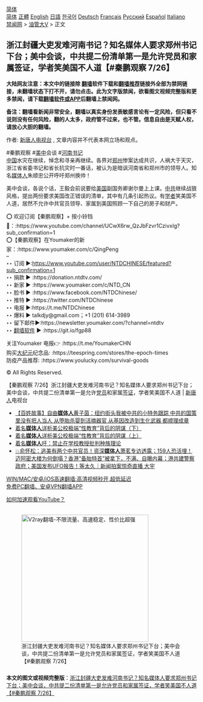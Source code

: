  <!-- 面包屑导航 --> <div class="breadcrumb"><!-- GTranslate: https://gtranslate.io/ -->  <div class="switcher notranslate">  <div class="selected">  <a href="#" onclick="return false;"> 简体</a>  </div>  <div class="option">  <a href="https://www.bannedbook.org" onclick="doGTranslate('zh-CN|zh-CN');jQuery('div.switcher div.selected a').html(jQuery(this).html());return false;" title="简体中文" class="nturl selected"> 简体</a>  <a href="https://www.bannedbook.org/zh-tw/" onclick="doGTranslate('zh-CN|zh-TW');jQuery('div.switcher div.selected a').html(jQuery(this).html());return false;" title="繁體中文" class="nturl"> 正體</a>  <a href="https://www.bannedbook.org/en/" onclick="doGTranslate('zh-CN|en');jQuery('div.switcher div.selected a').html(jQuery(this).html());return false;" title="English" class="nturl"> English</a>  <a href="https://www.bannedbook.org/ja/" onclick="doGTranslate('zh-CN|ja');jQuery('div.switcher div.selected a').html(jQuery(this).html());return false;" title="日本語" class="nturl"> 日語</a>  <a href="https://www.bannedbook.org/ko/" onclick="doGTranslate('zh-CN|ko');jQuery('div.switcher div.selected a').html(jQuery(this).html());return false;" title="한국어" class="nturl"> 한국어</a>  <a href="https://www.bannedbook.org/de/" onclick="doGTranslate('zh-CN|de');jQuery('div.switcher div.selected a').html(jQuery(this).html());return false;" title="Deutsch" class="nturl"> Deutsch</a>  <a href="https://www.bannedbook.org/fr/" onclick="doGTranslate('zh-CN|fr');jQuery('div.switcher div.selected a').html(jQuery(this).html());return false;" title="Français" class="nturl"> Français</a>  <a href="https://www.bannedbook.org/ru/" onclick="doGTranslate('zh-CN|ru');jQuery('div.switcher div.selected a').html(jQuery(this).html());return false;" title="Русский" class="nturl"> Русский</a>  <a href="https://www.bannedbook.org/es/" onclick="doGTranslate('zh-CN|es');jQuery('div.switcher div.selected a').html(jQuery(this).html());return false;" title="Español" class="nturl"> Español</a>  <a href="https://www.bannedbook.org/it/" onclick="doGTranslate('zh-CN|it');jQuery('div.switcher div.selected a').html(jQuery(this).html());return false;" title="Italiano" class="nturl"> Italiano</a>  </div>  </div>      <div class='breadcrumb-sub'><!-- Breadcrumb NavXT 6.3.0 --> <a href="https://www.bannedbook.org/" class="home">禁闻网</a> &gt; <a href="https://www.bannedbook.org/bnews/sohnews/" class="category">油管大V</a> &gt; 正文</div></div><h2>浙江封疆大吏发难河南书记？知名媒体人要求郑州书记下台；美中会谈，中共提二份清单第一是允许党员和家属签证，学者笑美国不人道【#秦鹏观察 7/26】</h2> <p class="notice"><b>大陆网友注意：本文中的链接除 <a href="https://github.com/bannedbook/fanqiang" >翻墙</a>软件下载和<a href="https://github.com/killgcd/justmysocks/blob/master/README.md">翻墙推荐</a>链接外全部为禁网链接，未翻墙状态下打不开，请勿点击。此为文字版禁闻，欲看图文视频完整版和更多禁闻，请下载<a href="https://github.com/bannedbook/fanqiang">翻墙软件或APP</a>后翻墙上禁闻网。</p><p>备注：翻墙看新闻非常安全，翻墙以真实身份发表敏感言论有一定风险，但只看不说则没有任何风险，翻的人太多，政府管不过来，也不管。信息自由是天赋人权，请放心大胆的翻墙。</b></p>  <div class="entry"> <p>作者: <span class='wp_keywordlink_affiliate'><a href="https://www.ntdtv.com/" title="新唐人电视台" target="_blank">新唐人电视台</a></span> , 文章内容并不代表本网立场和观点。</p> <figure></figure> <p>#秦鹏观察 #<a href="https://www.bannedbook.org/bnews/tag/%e7%be%8e%e4%b8%ad/" class="st_tag internal_tag" rel="tag" title="标签 美中 下的日志">美中</a>会谈 #<a href="https://www.bannedbook.org/bnews/tag/%e6%b2%b3%e5%8d%97/" class="st_tag internal_tag" rel="tag" title="标签 河南 下的日志">河南</a><a href="https://www.bannedbook.org/bnews/tag/%e4%b9%a6%e8%ae%b0/" class="st_tag internal_tag" rel="tag" title="标签 书记 下的日志">书记</a><br /> <span class='wp_keywordlink_affiliate'><a href="https://www.bannedbook.org/" title="中国" target="_blank">中国</a></span>水灾在继续，悼念和寻亲再继续。各界对<a href="https://www.bannedbook.org/bnews/tag/%e9%83%91%e5%b7%9e/" class="st_tag internal_tag" rel="tag" title="标签 郑州 下的日志">郑州</a>惨案达成共识，人祸大于天灾，浙江省省委书记和省长抗灾时一番话，被认为是暗讽河南省和郑州市的领导人。知名<a href="https://www.bannedbook.org/bnews/tag/%E5%AA%92%E4%BD%93%E4%BA%BA/" class="st_tag internal_tag" rel="tag" title="标签 媒体人 下的日志">媒体人</a>朱顺忠公开呼吁郑州换帅！</p>  <p>美中会谈，各说个话，王毅会前说要给<a href="https://www.bannedbook.org/bnews/tag/%e7%be%8e%e5%9b%bd/" class="st_tag internal_tag" rel="tag" title="标签 美国 下的日志">美国</a>副国务卿谢尔曼上上课。<a href="https://www.bannedbook.org/bnews/tag/%e4%b8%ad%e5%85%b1/" class="st_tag internal_tag" rel="tag" title="标签 中共 下的日志">中共</a>继续战狼风格，提出两份要求美国改正错误的清单，其中有几条引起热议。有<a href="https://www.bannedbook.org/bnews/tag/%e5%ad%a6%e8%80%85/" class="st_tag internal_tag" rel="tag" title="标签 学者 下的日志">学者</a>笑美国不人道，居然不允许中共官员领导、家属到美国照顾一下自己的房子和财产。</p> <p>⭕️ 欢迎订阅【秦鹏观察】+ 按小铃铛 🔔：:https://www.youtube.com/channel/UCwX6rw_QzJbFzvr1CzivxIg?sub_confirmation=1<br /> ⭕️【秦鹏观察】在Youmaker的新家：:https://www.youmaker.com/c/QingPeng<br /> &#8211;<br /> ‣‣ 订阅 ►:<span class='wp_keywordlink'><a href="https://www.youtube.com/user/NTDCHINESE/featured?sub_confirmation=1" title="https://www.youtube.com/user/NTDCHINESE/featured?sub_confirmation=1" rel="nofollow" target="_blank">https://www.youtube.com/user/NTDCHINESE/featured?sub_confirmation=1</a></span><br /> ‣‣ 捐款 ► :https://donation.ntdtv.com/<br /> ‣‣ 新家 ► :https://www.youmaker.com/c/NTD_CN<br /> ‣‣ 脸书 ► :https://www.facebook.com/NTDChinese/<br /> ‣‣ 推特 ► :https://twitter.com/NTDChinese<br /> ‣‣ 电报 ►:https://t.me/NTDChinese<br /> ‣‣ 爆料 ► talkdjy@gmail.com；+1 (201) 614-3989<br /> ‣‣ 留下邮件►:https://newsletter.youmaker.com/?channel=ntdtv<br /> ‣‣ <span class='wp_keywordlink'><a href="https://www.bannedbook.org/forum23/" title="翻墙软件下载 如何翻墙 翻墙网站" target="_blank">翻墙软件</a></span> ► :https://git.io/fgp88</p>  <p>关注Youmaker 电报👉 :https://t.me/YoumakerCHN<br /> 购买<span class='wp_keywordlink_affiliate'><a href="http://www.epochtimes.com/" title="大纪元" target="_blank">大纪元</a></span>纪念品: :https://teespring.com/stores/the-epoch-times<br /> 防疫产品推荐: :https://www.youlucky.com/survival-goods</p> <p>© All Rights Reserved.</p>  <p>【秦鹏观察 7/26】浙江封疆大吏发难河南书记？知名媒体人要求郑州书记下台；美中会谈，中共提二份清单第一是允许<a href="https://www.bannedbook.org/bnews/tag/%E5%85%9A%E5%91%98/" class="st_tag internal_tag" rel="tag" title="标签 党员 下的日志">党员</a>和家属<a href="https://www.bannedbook.org/bnews/tag/%e7%ad%be%e8%af%81/" class="st_tag internal_tag" rel="tag" title="标签 签证 下的日志">签证</a>，学者笑美国不人道 | <span class='wp_keywordlink_affiliate'><a href="https://www.ntdtv.com/" title="新唐人">新唐人</a></span>电视台</p> <ul class='op-related-articles' title='相关阅读'> <li><a href='https://www.bannedbook.org/bnews/bannedvideo/20210713/1585923.html' target='_blank'>【百姓故事】自由<b>媒体人</b>黄子茵：纽约街头我被中共的小特务跟踪 中共的国策里没有把人当人 从堕胎杀婴到活摘器官 从基因改造到生化武器 都顺理成章</a></li> <li><a href='https://www.bannedbook.org/bnews/comments/20210710/1584174.html' target='_blank'>着名<b>媒体人</b>详析美公校极端“性教育”背后的阴谋（下）</a></li> <li><a href='https://www.bannedbook.org/bnews/comments/20210709/1583585.html' target='_blank'>着名<b>媒体人</b>详析美公校极端“性教育”背后的阴谋（上）</a></li> <li><a href='https://www.bannedbook.org/bnews/comments/20210704/1580261.html' target='_blank'>着名<b>媒体人</b>吁：禁止在学校教授批判种族理论</a></li> <li><a href='https://www.bannedbook.org/bnews/bannedvideo/20210626/1574853.html' target='_blank'>💥俞怀松：逃美有两个中共官员！资深<b>媒体人</b>萧茗专访透露；159人恐活埋！迈阿密大楼为何倒塌？香港“备胎特首”被拿下，不满、自曝内幕；港共建警察政府；美国发布UFO报告！等太久｜新闻拍案惊奇直播 大宇</a></li> </ul> <p class="texttj"> <a href="https://github.com/bannedbook/fanqiang/wiki/V2ray%E6%9C%BA%E5%9C%BA" target="_blank">WIN/MAC/安卓/iOS高速翻墙:高清视频秒开,超低延迟</a><br/> <a href="https://github.com/bannedbook/fanqiang/wiki/%E7%A6%81%E9%97%BB%E7%BD%91%E5%AE%89%E5%8D%93%E7%BF%BB%E5%A2%99%E6%96%B0%E9%97%BBAPP" target="_blank">免费PC翻墙、安卓VPN翻墙APP</a></p> <p><a href='https://www.bannedbook.org/bnews/topimagenews/20180409/925596.html' target='_blank'>如何加速观看YouTube？ </a></p> <figure class='op-interactive'><br/><a href="https://github.com/bannedbook/fanqiang/wiki/V2ray%E6%9C%BA%E5%9C%BA"><img src="https://raw.githubusercontent.com/bannedbook/fanqiang/master/v2ss/images/v2free.jpg" width="336" alt="V2ray翻墙-不限流量、高速稳定、性价比超强"></a><br/><figcaption>浙江封疆大吏发难河南书记？知名媒体人要求郑州书记下台；美中会谈，中共提二份清单第一是允许党员和家属签证，学者笑美国不人道【#秦鹏观察 7/26】</figcaption></figure> </p><a name='sharetosocial'></a>  <div style="margin-bottom:5px;padding-bottom:5px;clear:both"> <div id="archive-pix-1" class="banner-ads"> <!-- AuctionX Display platform tag START --> <div id="26318x728x90x621x_ADSLOT2" clicktrack="%%CLICK_URL_ESC%%"></div> <!-- AuctionX Display platform tag END --> </div> <div id="archive-pix-2" class="banner-ads"> <!-- AuctionX Display platform tag START --> <div id="26315x300x250x621x_ADSLOT2" clicktrack="%%CLICK_URL_ESC%%"></div> <!-- AuctionX Display platform tag END --> </div> </div>  <div id="archive-pix-1" class="banner-ads"> <!-- AuctionX Display platform tag START --> <div id="26318x728x90x621x_ADSLOT3" clicktrack="%%CLICK_URL_ESC%%"></div> <!-- AuctionX Display platform tag END --> </div> <div><b>本文的图文或视频完整版</b>：<a href='https://www.bannedbook.org/bnews/bannedvideo/20210727/1594816.html'>浙江封疆大吏发难河南书记？知名媒体人要求郑州书记下台；美中会谈，中共提二份清单第一是允许党员和家属签证，学者笑美国不人道【#秦鹏观察 7/26】</a></div>  </div><!--END ENTRY--> 